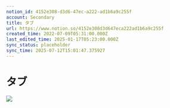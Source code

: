 ```yaml
---
notion_id: 4152e308-d3d6-47ec-a222-ad1b6a9c255f
account: Secondary
title: タブ
url: https://www.notion.so/4152e308d3d647eca222ad1b6a9c255f
created_time: 2022-07-09T05:31:00.000Z
last_edited_time: 2025-01-17T05:23:00.000Z
sync_status: placeholder
sync_time: 2025-07-12T15:01:47.375927
---
```

# タブ

![](https://prod-files-secure.s3.us-west-2.amazonaws.com/d58fe38c-a9d4-4466-aed9-85604b7b2c6d/f45d31c1-a268-4bd5-b28f-d214ac9530af/Untitled.png?X-Amz-Algorithm=AWS4-HMAC-SHA256&X-Amz-Content-Sha256=UNSIGNED-PAYLOAD&X-Amz-Credential=ASIAZI2LB4666F2DFPUN%2F20250719%2Fus-west-2%2Fs3%2Faws4_request&X-Amz-Date=20250719T063536Z&X-Amz-Expires=3600&X-Amz-Security-Token=IQoJb3JpZ2luX2VjEIX%2F%2F%2F%2F%2F%2F%2F%2F%2F%2FwEaCXVzLXdlc3QtMiJHMEUCIFnlLtSVrOrtkcOyE9QXXMTlgNzK6NWIpvh9RzS8Oc%2BAAiEAzDO0Ax64jW%2FcD8Eaw5P0CVyMxVeN9pBK6O%2B5Nf32EysqiAQInv%2F%2F%2F%2F%2F%2F%2F%2F%2F%2FARAAGgw2Mzc0MjMxODM4MDUiDDUp5OvhEmqEXvEC%2FCrcAw9ykcCWCEb9Rna8BFOFV%2Fi9WI%2FIbKk34OmhMZtz7gBaP6IYqp5zcaeDhRfRhWsWJhI3leaG%2Bc9ZlnWdS4SDS4EJgivV96Z6Pr7m2rSG6xVrOBgtR3F3%2FhVN7gHuNPMok5pPtqfSMaJAMI%2FV2yAOCf3MMDVYnym4qM2PXKSB0Fx8zLEW%2FWmgGWVfynhshDNygH8FrMgRFoWgyekhab10FpvudH74aCPw1%2F4LfdiBSLPu904e2jp8rArqFY01gSt1ozPG2CKGLOiu1j%2B7MTOIb%2Fc2tPE%2FZwQJjCqG5I9z6gqdrcm0wDboVHSprqPauNeOa5czSUeqUQa635P4ZOf0o2YLhGVosP1wec%2BYT68H%2FxZpuGMGSuCxBK3pDKxV2J0Nwp6C4%2BkHTdzmQaMBw0d1vB0OIOrisC45clBh%2FYpb5MAVXL5pJECW6r9VfYnB2HGDEysRqS2BXchz0N8Kkww%2B1q4kpKFwH48nOvMJBUP%2BCfgDlAgeX%2FYxd4nx3rrfWGDlH%2B%2FCAfhq5%2FdZ87KtQnBuUQoMbLhWsW6Ak6stpwTaRaAfVKlsJno33pxHrOibquTsCIeBAqqBdVaW1iTPRMZPwQACh7vTfXJyXFxGJpZmhwvHqCZF664bn0agOOG%2BMPbF7MMGOqUB8B9YJ7C25WC4EwXkOiPDVXrT0k1lb05vdFvJtQZyvsULco09jPFWsp2SFhCCrsxUd1MuuIEXSW7ZKKntm8dDszQFfTza%2F%2F87Fbl5K0cfo332w2ypc%2FdNgXBkZ7ppsQbb%2BZLLrOHmHjVAY9jx4kme7or4K0hp13JnhGxdnW2dj09AcFOBB4LDJ%2BabA7tqoWXFh87zALd9CIb5XhMgDPd4vOYj3xS6&X-Amz-Signature=9ad80743e3b69ac3ce899264d21803f982731dc4cf908a39085ffde374b1af93&X-Amz-SignedHeaders=host&x-amz-checksum-mode=ENABLED&x-id=GetObject)
